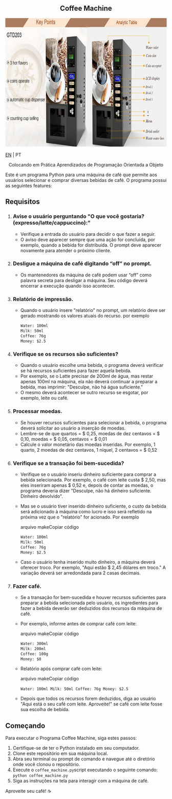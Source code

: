 <h2  align="center">Coffee Machine</h2>

<p  align="center"><img  src="banner.png"  height="400"/></p>

[EN](https://github.com/rafael-s-santos/coffee_machine) | PT

<p  align="center">Colocando em Prática Aprendizados de Programação Orientada a Objeto</p>

Este é um programa Python para uma máquina de café que permite aos usuários selecionar e comprar diversas bebidas de café. O programa possui as seguintes features:

## Requisitos

1.  ### Avise o usuário perguntando "O que você gostaria? (expresso/latte/cappuccino):"
    -   Verifique a entrada do usuário para decidir o que fazer a seguir.
    -   O aviso deve aparecer sempre que uma ação for concluída, por exemplo, quando a bebida for distribuída. O prompt deve aparecer novamente para atender o próximo cliente.

2.  ### Desligue a máquina de café digitando “off” no prompt.
    -   Os mantenedores da máquina de café podem usar “off” como palavra secreta para desligar a máquina. Seu código deverá encerrar a execução quando isso acontecer.

3.  ### Relatório de impressão.
    -   Quando o usuário insere "relatório" no prompt, um relatório deve ser gerado mostrando os valores atuais do recurso. por exemplo
        ```
        Water: 100ml
        Milk: 50ml
        Coffee: 76g
        Money: $2.5
        ``` 
        
4.  ### Verifique se os recursos são suficientes?
    
    -   Quando o usuário escolhe uma bebida, o programa deverá verificar se há recursos suficientes para fazer aquela bebida.
    -   Por exemplo, se o Latte precisar de 200ml de água, mas restar apenas 100ml na máquina, ela não deverá continuar a preparar a bebida, mas imprimir: "Desculpe, não há água suficiente."
    -   O mesmo deverá acontecer se outro recurso se esgotar, por exemplo, leite ou café.
 
5.  ### Processar moedas.
    
    -   Se houver recursos suficientes para selecionar a bebida, o programa deverá solicitar ao usuário a inserção de moedas.
    -   Lembre-se de que quartos = $ 0,25, moedas de dez centavos = $ 0,10, moedas = $ 0,05, centavos = $ 0,01
    -   Calcule o valor monetário das moedas inseridas. Por exemplo, 1 quarto, 2 moedas de dez centavos, 1 níquel, 2 centavos = $ 0,52
6.  ### Verifique se a transação foi bem-sucedida?
    
    -   Verifique se o usuário inseriu dinheiro suficiente para comprar a bebida selecionada. Por exemplo, o café com leite custa $ 2,50, mas eles inseriram apenas $ 0,52 e, depois de contar as moedas, o programa deveria dizer "Desculpe, não há dinheiro suficiente. Dinheiro devolvido".
    -   Mas se o usuário tiver inserido dinheiro suficiente, o custo da bebida será adicionado à máquina como lucro e isso será refletido na próxima vez que o "relatório" for acionado. Por exemplo
        
        arquivo makeCopiar código
        
        ```
        Water: 100ml
        Milk: 50ml
        Coffee: 76g
        Money: $2.5
        ``` 
        
    -   Caso o usuário tenha inserido muito dinheiro, a máquina deverá oferecer troco. Por exemplo, "Aqui estão $ 2,45 dólares em troco." A variação deverá ser arredondada para 2 casas decimais.
7.  ### Fazer café.
    
    -   Se a transação for bem-sucedida e houver recursos suficientes para preparar a bebida selecionada pelo usuário, os ingredientes para fazer a bebida deverão ser deduzidos dos recursos da máquina de café.
    -   Por exemplo, informe antes de comprar café com leite:
        
        arquivo makeCopiar código
        
        ```
        Water: 300ml
        Milk: 200ml
        Coffee: 100g
        Money: $0
        ``` 
        
    -   Relatório após comprar café com leite:
        
        arquivo makeCopiar código
        
        `Water: 100ml
        Milk: 50ml
        Coffee: 76g
        Money: $2.5` 
        
    -   Depois que todos os recursos forem deduzidos, diga ao usuário "Aqui está o seu café com leite. Aproveite!" se café com leite fosse sua escolha de bebida.

## Começando
Para executar o Programa Coffee Machine, siga estes passos:

1.  Certifique-se de ter o Python instalado em seu computador.
2.  Clone este repositório em sua máquina local.
3.  Abra seu terminal ou prompt de comando e navegue até o diretório onde você clonou o repositório.
4.  Execute o `coffee_machine.py`script executando o seguinte comando:
    `python coffee_machine.py` 
5.  Siga as instruções na tela para interagir com a máquina de café.
    
Aproveite seu café! ☕